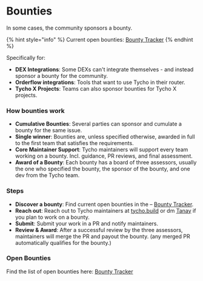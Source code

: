 # Bounties

In some cases, the community sponsors a bounty.

{% hint style="info" %}
Current open bounties: [Bounty Tracker](https://docs.google.com/spreadsheets/d/1mVA1sSF70lesJL2cKPeidmU1K2urb4GCPl0zumJaLaU/edit?usp=sharing)
{% endhint %}

Specifically for:

* **DEX Integrations**: Some DEXs can't integrate themselves - and instead sponsor a bounty for the community.
* **Orderflow integrations**: Tools that want to use Tycho in their router.
* **Tycho X Projects**: Teams can also sponsor bounties for Tycho X projects.

### How bounties work

* **Cumulative Bounties**: Several parties can sponsor and cumulate a bounty for the same issue.
* **Single winner**: Bounties are, unless specified otherwise, awarded in full to the first team that satisfies the requirements.
* **Core Maintainer Support**: Tycho maintainers will support every team working on a bounty. Incl. guidance, PR reviews, and final assessment.
* **Award of a Bounty**: Each bounty has a board of three assessors, usually the one who specified the bounty, the sponsor of the bounty, and one dev from the Tycho team.

### Steps

* **Discover a bounty**: Find current open bounties in the – [Bounty Tracker](https://docs.google.com/spreadsheets/d/1mVA1sSF70lesJL2cKPeidmU1K2urb4GCPl0zumJaLaU/edit?usp=sharing).
* **Reach out**: Reach out to Tycho maintainers at [tycho.build](http://tycho.build/) or dm [Tanay](https://t.me/tanay_j) if you plan to work on a bounty.
* **Submit**: Submit your work in a PR and notify maintainers.
* **Review & Award**: After a successful review by the three assessors, maintainers will merge the PR and payout the bounty. (any merged PR automatically qualifies for the bounty.)

### Open Bounties

Find the list of open bounties here: [Bounty Tracker](https://docs.google.com/spreadsheets/d/1mVA1sSF70lesJL2cKPeidmU1K2urb4GCPl0zumJaLaU/edit?usp=sharing)

